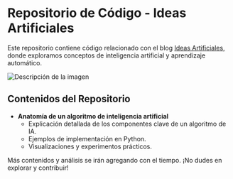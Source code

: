 # Repositorio de Código - Ideas Artificiales

Este repositorio contiene código relacionado con el blog [Ideas Artificiales](https://www.ideas-artificiales.es), donde exploramos conceptos de inteligencia artificial y aprendizaje automático.

![Descripción de la imagen](ruta/a/la/imagen.png)

## Contenidos del Repositorio

- **Anatomía de un algoritmo de inteligencia artificial**
  - Explicación detallada de los componentes clave de un algoritmo de IA.
  - Ejemplos de implementación en Python.
  - Visualizaciones y experimentos prácticos.

Más contenidos y análisis se irán agregando con el tiempo. ¡No dudes en explorar y contribuir!

